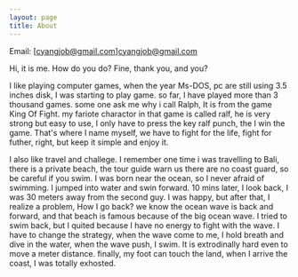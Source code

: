 ```yaml
---
layout: page
title: About
---
```



Email: [cyangjob@gmail.com]<cyangjob@gmail.com>

Hi, it is me. How do you do? Fine, thank you, and you?

I like playing computer games, when the year Ms-DOS, pc are still using 3.5 inches disk, I was starting to play game. so far, I have played more than 3 thousand games. some one ask me why i call Ralph, It is from the game King Of Fight. my fariote charactor in that game is called ralf, he is very strong but easy to use, I only have to press the key ralf punch, the I win the game. That's where I name myself, we have to fight for the life, fight for futher, right, but keep it simple and enjoy it.

I also like travel and challege. I remember one time i was travelling to Bali, there is a private beach, the tour guide warn us there are no coast guard, so be careful if you swim. I was born near the ocean, so I never afraid of swimming. I jumped into water and swin forward. 10 mins later, I look back, I was 30 meters away from the second guy. I was happy, but after that, I realize a problem, How I go back? we know the ocean wave is back and forward, and that beach is famous because of the big ocean wave. I tried to swim back, but I quited because I have no energy to fight with the wave. I have to change the strategy, when the wave come to me, I hold breath and dive in the water, when the wave push, I swim. It is extrodinally hard even to move a meter distance. finally, my foot can touch the land, when I arrive the coast, I was totally exhosted. 

